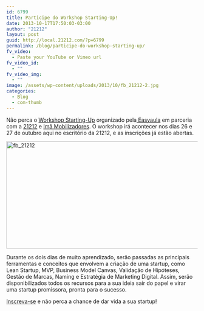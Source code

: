 ```yaml
---
id: 6799
title: Participe do Workshop Starting-Up!
date: 2013-10-17T17:50:03-03:00
author: "21212"
layout: post
guid: http://local.21212.com/?p=6799
permalink: /blog/participe-do-workshop-starting-up/
fv_video:
  - Paste your YouTube or Vimeo url
fv_video_id:
  - ""
fv_video_img:
  - ""
image: /assets/wp-content/uploads/2013/10/fb_21212-2.jpg
categories:
  - Blog
  - com-thumb
---
```

<p dir="ltr">
  Não perca o <a href="http://esy.la/17w6TKH">Workshop Starting-Up</a> organizado pela<a href="http://www.easyaula.com.br/"> Easyaula</a> em parceria com a <a href="http://local.21212.com">21212</a> e <a href="https://www.facebook.com/ima.mobilizadores?directed_target_id=0">Imã Mobilizadores</a>. O workshop irá acontecer nos dias 26 e 27 de outubro aqui no escritório da 21212, e as inscrições já estão abertas.
</p>

<p dir="ltr">
  <a href="http://local.21212.com/assets/wp-content/uploads/2013/10/fb_212121.jpg"><img class="aligncenter size-full wp-image-6802" alt="fb_21212" src="{{ site.url }}/assets/wp-content/uploads/2013/10/fb_212121.jpg" width="540" height="282" srcset="{{ site.url }}/assets/wp-content/uploads/2013/10/fb_212121.jpg 540w, {{ site.url }}/assets/wp-content/uploads/2013/10/fb_212121-300x156.jpg 300w" sizes="(max-width: 540px) 100vw, 540px" /></a>
</p>

<p dir="ltr">
  Durante os dois dias de muito aprendizado, serão passadas as principais ferramentas e conceitos que envolvem a criação de uma startup, como Lean Startup, MVP, Business Model Canvas, Validação de Hipóteses, Gestão de Marcas, Naming e Estratégia de Marketing Digital. Assim, serão disponibilizados todos os recursos para a sua ideia sair do papel e virar uma startup promissora, pronta para o sucesso.
</p>

[Inscreva-se](http://esy.la/17w6TKH) e não perca a chance de dar vida a sua startup!

&nbsp;
